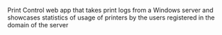 Print Control web app that takes print logs from a Windows server and showcases statistics of usage of printers by the users registered in the domain of the server
